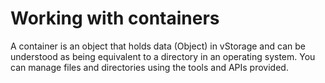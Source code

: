 # Working with containers

A container is an object that holds data (Object) in vStorage and can be understood as being equivalent to a directory in an operating system. You can manage files and directories using the tools and APIs provided.
